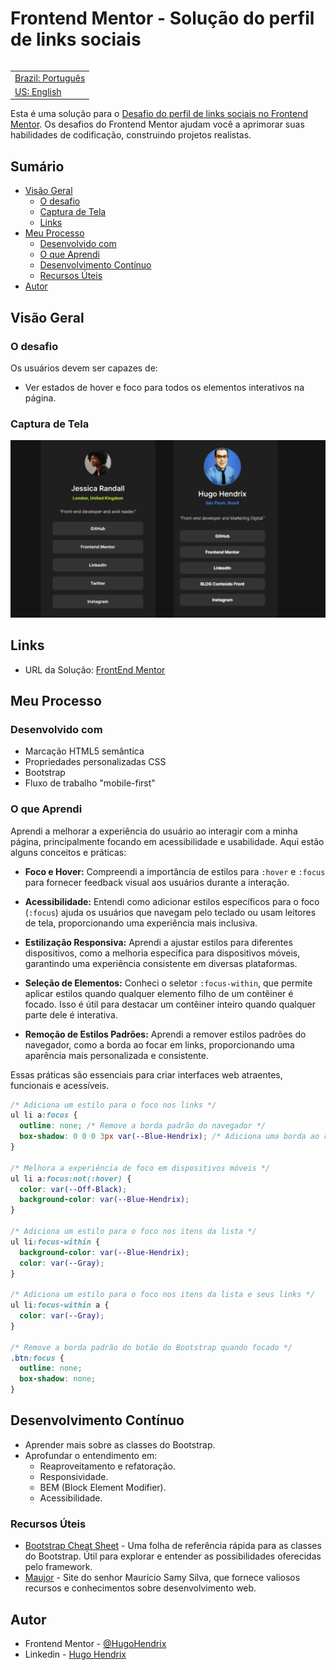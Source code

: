# Frontend Mentor - Solução do perfil de links sociais

<table align="right">
 <tr><td><a href="https://github.com/HugoHendrix/front-end-mentor-social-links/blob/main/README.md">Brazil: Português</a></td></tr> 
 <tr><td><a href="https://github.com/HugoHendrix/front-end-mentor-social-links/blob/main/README-en.md">US: English</a></td></tr>
</table>


Esta é uma solução para o [Desafio do perfil de links sociais no Frontend Mentor](https://www.frontendmentor.io/challenges/social-links-profile-UG32l9m6dQ). Os desafios do Frontend Mentor ajudam você a aprimorar suas habilidades de codificação, construindo projetos realistas.

## Sumário

- [Visão Geral](#visão-geral)
  - [O desafio](#o-desafio)
  - [Captura de Tela](#captura-de-tela)
  - [Links](#links)
- [Meu Processo](#meu-processo)
  - [Desenvolvido com](#desenvolvido-com)
  - [O que Aprendi](#o-que-aprendi)
  - [Desenvolvimento Contínuo](#desenvolvimento-contínuo)
  - [Recursos Úteis](#recursos-úteis)
- [Autor](#autor)



## Visão Geral

### O desafio

Os usuários devem ser capazes de:

- Ver estados de hover e foco para todos os elementos interativos na página.

### Captura de Tela

![App Screenshot](https://github.com/HugoHendrix/front-end-mentor-social-links/blob/main/design/solution-frontend-Mentor-social-links-profile.png?raw=true)


## Links

- URL da Solução: [FrontEnd Mentor](https://hugohendrix.github.io/front-end-mentor-social-links/)


## Meu Processo

### Desenvolvido com

- Marcação HTML5 semântica
- Propriedades personalizadas CSS
- Bootstrap
- Fluxo de trabalho "mobile-first"



### O que Aprendi

Aprendi a melhorar a experiência do usuário ao interagir com a minha página, principalmente focando em acessibilidade e usabilidade. Aqui estão alguns conceitos e práticas:

- **Foco e Hover:** Compreendi a importância de estilos para `:hover` e `:focus` para fornecer feedback visual aos usuários durante a interação.

- **Acessibilidade:** Entendi como adicionar estilos específicos para o foco (`:focus`) ajuda os usuários que navegam pelo teclado ou usam leitores de tela, proporcionando uma experiência mais inclusiva.

- **Estilização Responsiva:** Aprendi a ajustar estilos para diferentes dispositivos, como a melhoria específica para dispositivos móveis, garantindo uma experiência consistente em diversas plataformas.

- **Seleção de Elementos:**
   Conheci o seletor `:focus-within`, que permite aplicar estilos quando qualquer elemento filho de um contêiner é focado. Isso é útil para destacar um contêiner inteiro quando qualquer parte dele é interativa.

- **Remoção de Estilos Padrões:** Aprendi a remover estilos padrões do navegador, como a borda ao focar em links, proporcionando uma aparência mais personalizada e consistente.

Essas práticas são essenciais para criar interfaces web atraentes, funcionais e acessíveis. 


```css
/* Adiciona um estilo para o foco nos links */
ul li a:focus {
  outline: none; /* Remove a borda padrão do navegador */
  box-shadow: 0 0 0 3px var(--Blue-Hendrix); /* Adiciona uma borda ao redor do link ao focar */
}

/* Melhora a experiência de foco em dispositivos móveis */
ul li a:focus:not(:hover) {
  color: var(--Off-Black);
  background-color: var(--Blue-Hendrix);
}

/* Adiciona um estilo para o foco nos itens da lista */
ul li:focus-within {
  background-color: var(--Blue-Hendrix);
  color: var(--Gray);
}

/* Adiciona um estilo para o foco nos itens da lista e seus links */
ul li:focus-within a {
  color: var(--Gray);
}

/* Remove a borda padrão do botão do Bootstrap quando focado */
.btn:focus {
  outline: none;
  box-shadow: none;
}

```

## Desenvolvimento Contínuo

- Aprender mais sobre as classes do Bootstrap.
- Aprofundar o entendimento em:
  - Reaproveitamento e refatoração.
  - Responsividade.
  - BEM (Block Element Modifier).
  - Acessibilidade.

### Recursos Úteis

- [Bootstrap Cheat Sheet](https://bootstrap-cheatsheet.themeselection.com/) - Uma folha de referência rápida para as classes do Bootstrap. Útil para explorar e entender as possibilidades oferecidas pelo framework.
- [Maujor](https://www.maujor.com/) - Site do senhor Maurício Samy Silva, que fornece valiosos recursos e conhecimentos sobre desenvolvimento web.

## Autor

- Frontend Mentor - [@HugoHendrix](https://www.frontendmentor.io/profile/HugoHendrix)
- Linkedin - [Hugo Hendrix](https://www.linkedin.com/in/hugohendrix/)


